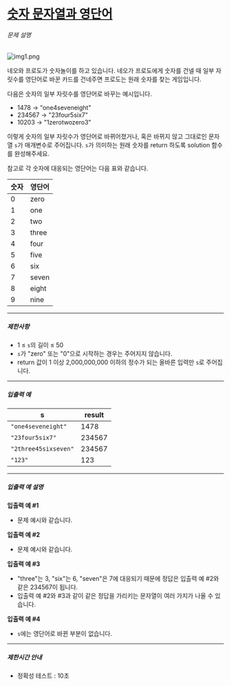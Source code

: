 # [숫자 문자열과 영단어](https://school.programmers.co.kr/learn/courses/30/lessons/81301)


###### 문제 설명


![img1.png](https://grepp-programmers.s3.ap-northeast-2.amazonaws.com/files/production/d31cb063-4025-4412-8cbc-6ac6909cf93e/img1.png)


네오와 프로도가 숫자놀이를 하고 있습니다. 네오가 프로도에게 숫자를 건넬 때 일부 자릿수를 영단어로 바꾼 카드를 건네주면 프로도는 원래 숫자를 찾는 게임입니다.  
  

다음은 숫자의 일부 자릿수를 영단어로 바꾸는 예시입니다.


* 1478 → "one4seveneight"
* 234567 → "23four5six7"
* 10203 → "1zerotwozero3"


이렇게 숫자의 일부 자릿수가 영단어로 바뀌어졌거나, 혹은 바뀌지 않고 그대로인 문자열 `s`가 매개변수로 주어집니다. `s`가 의미하는 원래 숫자를 return 하도록 solution 함수를 완성해주세요.


참고로 각 숫자에 대응되는 영단어는 다음 표와 같습니다.




| 숫자 | 영단어 |
| --- | --- |
| 0 | zero |
| 1 | one |
| 2 | two |
| 3 | three |
| 4 | four |
| 5 | five |
| 6 | six |
| 7 | seven |
| 8 | eight |
| 9 | nine |




---


##### 제한사항


* 1 ≤ `s`의 길이 ≤ 50
* `s`가 "zero" 또는 "0"으로 시작하는 경우는 주어지지 않습니다.
* return 값이 1 이상 2,000,000,000 이하의 정수가 되는 올바른 입력만 `s`로 주어집니다.




---


##### 입출력 예




| s | result |
| --- | --- |
| `"one4seveneight"` | 1478 |
| `"23four5six7"` | 234567 |
| `"2three45sixseven"` | 234567 |
| `"123"` | 123 |




---


##### 입출력 예 설명


**입출력 예 \#1**


* 문제 예시와 같습니다.


**입출력 예 \#2**


* 문제 예시와 같습니다.


**입출력 예 \#3**


* "three"는 3, "six"는 6, "seven"은 7에 대응되기 때문에 정답은 입출력 예 \#2와 같은 234567이 됩니다.
* 입출력 예 \#2와 \#3과 같이 같은 정답을 가리키는 문자열이 여러 가지가 나올 수 있습니다.


**입출력 예 \#4**


* `s`에는 영단어로 바뀐 부분이 없습니다.




---


##### 제한시간 안내


* 정확성 테스트 : 10초



